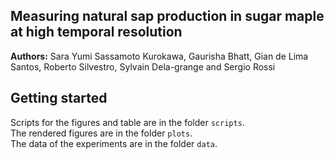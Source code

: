 ## Measuring natural sap production in sugar maple at high temporal resolution

**Authors:** Sara Yumi Sassamoto Kurokawa, Gaurisha Bhatt, Gian de Lima Santos, Roberto Silvestro, Sylvain Dela-grange and Sergio Rossi 

## Getting started  

Scripts for the figures and table are in the folder `scripts`.  
The rendered figures are in the folder `plots`.  
The data of the experiments are in the folder `data`.

